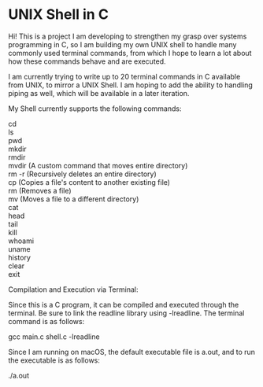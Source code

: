 # UNIX Shell in C

Hi! This is a project I am developing to strengthen my grasp over systems programming in C, so I am building my own UNIX shell to handle many commonly used terminal commands, from which I hope to learn a lot about how these commands behave and are executed. 

I am currently trying to write up to 20 terminal commands in C available from UNIX, to mirror a UNIX Shell. I am hoping to add the ability to handling piping as well, which will be available in a later iteration.

My Shell currently supports the following commands:

cd <br />
ls <br />
pwd <br />
mkdir <br />
rmdir <br />
mvdir (A custom command that moves entire directory) <br />
rm -r (Recursively deletes an entire directory) <br />
cp (Copies a file's content to another existing file) <br />
rm (Removes a file) <br />
mv (Moves a file to a different directory) <br />
cat <br />
head <br />
tail <br />
kill <br />
whoami <br />
uname <br />
history <br />
clear <br />
exit <br />

Compilation and Execution via Terminal:

Since this is a C program, it can be compiled and executed through the terminal. Be sure to link the readline library using -lreadline. The terminal command is as follows:

gcc main.c shell.c -lreadline

Since I am running on macOS, the default executable file is a.out, and to run the executable is as follows:

./a.out

